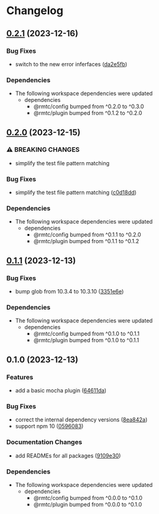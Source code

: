 # Changelog

## [0.2.1](https://github.com/rowanmanning/toolchain/compare/plugin-mocha-v0.2.0...plugin-mocha-v0.2.1) (2023-12-16)


### Bug Fixes

* switch to the new error inferfaces ([da2e5fb](https://github.com/rowanmanning/toolchain/commit/da2e5fb17ba0b45d990d6eecbc2e63540aa2aa20))


### Dependencies

* The following workspace dependencies were updated
  * dependencies
    * @rmtc/config bumped from ^0.2.0 to ^0.3.0
    * @rmtc/plugin bumped from ^0.1.2 to ^0.2.0

## [0.2.0](https://github.com/rowanmanning/toolchain/compare/plugin-mocha-v0.1.1...plugin-mocha-v0.2.0) (2023-12-15)


### ⚠ BREAKING CHANGES

* simplify the test file pattern matching

### Bug Fixes

* simplify the test file pattern matching ([c0d18dd](https://github.com/rowanmanning/toolchain/commit/c0d18dd0bfab106ecd6d151d8d55709acea36bcd))


### Dependencies

* The following workspace dependencies were updated
  * dependencies
    * @rmtc/config bumped from ^0.1.1 to ^0.2.0
    * @rmtc/plugin bumped from ^0.1.1 to ^0.1.2

## [0.1.1](https://github.com/rowanmanning/toolchain/compare/plugin-mocha-v0.1.0...plugin-mocha-v0.1.1) (2023-12-13)


### Bug Fixes

* bump glob from 10.3.4 to 10.3.10 ([3351e6e](https://github.com/rowanmanning/toolchain/commit/3351e6e86e9e63fd294951bef90de6df6157414b))


### Dependencies

* The following workspace dependencies were updated
  * dependencies
    * @rmtc/config bumped from ^0.1.0 to ^0.1.1
    * @rmtc/plugin bumped from ^0.1.0 to ^0.1.1

## 0.1.0 (2023-12-13)


### Features

* add a basic mocha plugin ([64611da](https://github.com/rowanmanning/toolchain/commit/64611da7a75368a53ad73b38806409760304b0ac))


### Bug Fixes

* correct the internal dependency versions ([8ea842a](https://github.com/rowanmanning/toolchain/commit/8ea842a9ecb6bce2a075896b316c1108149b8f28))
* support npm 10 ([0596083](https://github.com/rowanmanning/toolchain/commit/05960837bbf1637f258a4080971b3f36364dc2cd))


### Documentation Changes

* add READMEs for all packages ([9109e30](https://github.com/rowanmanning/toolchain/commit/9109e304fb3b2d1a810e1fc948fef2b325be1099))


### Dependencies

* The following workspace dependencies were updated
  * dependencies
    * @rmtc/config bumped from ^0.0.0 to ^0.1.0
    * @rmtc/plugin bumped from ^0.0.0 to ^0.1.0
